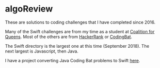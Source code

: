 # algoReview

These are solutions to coding challenges that I have completed since 2016. 

Many of the Swift challenges are from my time as a student at [Coalition for Queens](https://www.c4q.nyc/). Most of the others are from [HackerRank](https://www.hackerrank.com/dashboard) or [CodingBat](http://codingbat.com/java).

The Swift directory is the largest one at this time (September 2018). The next largest is Javascript, then Java. 

I have a project converting Java Coding Bat problems to Swift [here](https://github.com/martyav/swiftyCodingBat).
